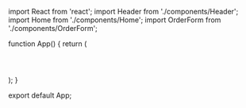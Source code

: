 import React from 'react';
import Header from './components/Header';
import Home from './components/Home';
import OrderForm from './components/OrderForm';

function App() {
  return (
    <div>
      <Header />
      <main className="p-4">
        <Home />
        <OrderForm />
      </main>
    </div>
  );
}

export default App;

